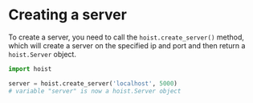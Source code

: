 # Creating a server

To create a server, you need to call the `hoist.create_server()` method, which will create a server on the specified ip and port and then return a `hoist.Server` object.

```py
import hoist

server = hoist.create_server('localhost', 5000)
# variable "server" is now a hoist.Server object
```
